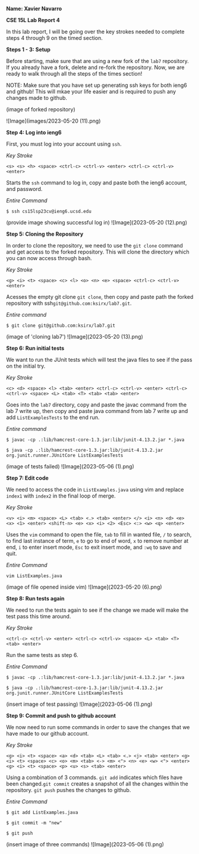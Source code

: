 __Name: Xavier Navarro__

__CSE 15L Lab Report 4__

In this lab report, I will be going over the key strokes needed to complete steps 4 through 9 on the timed section.

__Steps 1 - 3: Setup__

Before starting, make sure that are using a new fork of the ```lab7``` repository. If you already have a fork, delete and re-fork the repository. Now, we are ready to walk through all the steps of the times section!

NOTE: Make sure that you have set up generating ssh keys for both ieng6 and github! This will mkae your life easier and is required to push any changes made to github.

(image of forked repository)

![Image](images/2023-05-20 (11).png)

__Step 4: Log into ieng6__

First, you must log into your account using ```ssh```.

_Key Stroke_

```<s> <s> <h> <space> <ctrl-c> <ctrl-v> <enter> <ctrl-c> <ctrl-v> <enter>``` 

Starts the ```ssh``` command to log in, copy and paste both the ieng6 account, and password.

_Entire Command_

```$ ssh cs15lsp23cv@ieng6.ucsd.edu```

(provide image showing successful log in)
![Image](2023-05-20 (12).png)

__Step 5: Cloning the Repository__

In order to clone the repository, we need to use the ```git clone``` command and get access to the forked repository. This will clone the directory which you can now access through bash.

_Key Stroke_

```<g> <i> <t> <space> <c> <l> <o> <n> <e> <space> <ctrl-c> <ctrl-v> <enter>```

Acesses the empty git clone ```git clone```, then copy and paste path the forked repository with ssh```git@github.com:ksirx/lab7.git```.

_Entire command_

```$ git clone git@github.com:ksirx/lab7.git```

(image of 'cloning lab7')
![Image](2023-05-20 (13).png)

__Step 6: Run initial tests__

We want to run the JUnit tests which will test the java files to see if the pass on the initial try.

_Key Stroke_

```<c> <d> <space> <l> <tab> <enter> <ctrl-c> <ctrl-v> <enter> <ctrl-c> <ctrl-v> <space> <L> <tab> <T> <tab> <tab> <enter>```

Goes into the ```lab7``` directory, copy and paste the javac command from the lab 7 write up, then copy and paste java command from lab 7 write up and add ```ListExamplesTests``` to the end run.

_Entire command_

```$ javac -cp .:lib/hamcrest-core-1.3.jar:lib/junit-4.13.2.jar *.java```

```$ java -cp .:lib/hamcrest-core-1.3.jar:lib/junit-4.13.2.jar org.junit.runner.JUnitCore ListExamplesTests```

(image of tests failed)
![Image](2023-05-06 (1).png)

__Step 7: Edit code__

We need to access the code in ```ListExamples.java``` using vim and replace ```index1``` with ```index2``` in the final loop of merge.

_Key Stroke_

```<v> <i> <m> <space> <L> <tab> <.> <tab> <enter> </> <i> <n> <d> <e> <x> <1> <enter> <shift-n> <e> <x> <i> <2> <Esc> <:> <w> <q> <enter>```

Uses the ```vim``` command to open the file, ```tab``` to fill in wanted file, ```/``` to search, <shift-n> to find last instance of term, ```e``` to go to end of word, ```x``` to remove number at end, ```i``` to enter insert mode, ```Esc``` to exit insert mode, and ```:wq``` to save and quit.

_Entire Command_
  
```vim ListExamples.java```
  
(image of file opened inside vim)
  ![Image](2023-05-20 (6).png)
  
__Step 8: Run tests again__
  
  We need to run the tests again to see if the change we made will make the test pass this time around.
  
  _Key Stroke_
  
  ```<ctrl-c> <ctrl-v> <enter> <ctrl-c> <ctrl-v> <space> <L> <tab> <T> <tab> <enter>```
  
  Run the same tests as step 6.
  
  _Entire Command_
  
  ```$ javac -cp .:lib/hamcrest-core-1.3.jar:lib/junit-4.13.2.jar *.java```

```$ java -cp .:lib/hamcrest-core-1.3.jar:lib/junit-4.13.2.jar org.junit.runner.JUnitCore ListExamplesTests```
  
  (insert image of test passing)
  ![Image](2023-05-06 (1).png)
  
  __Step 9: Commit and push to github account__
  
  We now need to run some commands in order to save the changes that we have made to our github account.
  
  _Key Stroke_
  
 ```<g> <i> <t> <space> <a> <d> <tab> <L> <tab> <.> <j> <tab> <enter> <g> <i> <t> <space> <c> <o> <m> <tab> <-> <m> <"> <n> <e> <w> <"> <enter> <g> <i> <t> <space> <p> <u> <s> <tab> <enter> ``` 
  
Using a combination of 3 commands. ```git add``` indicates which files have been changed.```git commit``` creates a snapshot of all the changes within the repository. ```git push``` pushes the changes to github.

  _Entire Command_
  
  ```$ git add ListExamples.java```
  
  ```$ git commit -m "new"```
  
  ```$ git push```
  
(insert image of three commands)
  ![Image](2023-05-06 (1).png)
